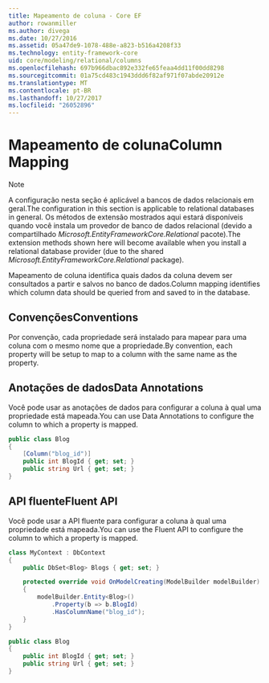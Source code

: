 ```yaml
---
title: Mapeamento de coluna - Core EF
author: rowanmiller
ms.author: divega
ms.date: 10/27/2016
ms.assetid: 05a47de9-1078-488e-a823-b516a4208f33
ms.technology: entity-framework-core
uid: core/modeling/relational/columns
ms.openlocfilehash: 697b966dbac892e332fe65feaa4dd11f00dd8298
ms.sourcegitcommit: 01a75cd483c1943ddd6f82af971f07abde20912e
ms.translationtype: MT
ms.contentlocale: pt-BR
ms.lasthandoff: 10/27/2017
ms.locfileid: "26052896"
---
```

# <a name="column-mapping"></a><span data-ttu-id="5a26e-102">Mapeamento de coluna</span><span class="sxs-lookup"><span data-stu-id="5a26e-102">Column Mapping</span></span>

> [!NOTE]  
> <span data-ttu-id="5a26e-103">A configuração nesta seção é aplicável a bancos de dados relacionais em geral.</span><span class="sxs-lookup"><span data-stu-id="5a26e-103">The configuration in this section is applicable to relational databases in general.</span></span> <span data-ttu-id="5a26e-104">Os métodos de extensão mostrados aqui estará disponíveis quando você instala um provedor de banco de dados relacional (devido a compartilhado *Microsoft.EntityFrameworkCore.Relational* pacote).</span><span class="sxs-lookup"><span data-stu-id="5a26e-104">The extension methods shown here will become available when you install a relational database provider (due to the shared *Microsoft.EntityFrameworkCore.Relational* package).</span></span>

<span data-ttu-id="5a26e-105">Mapeamento de coluna identifica quais dados da coluna devem ser consultados a partir e salvos no banco de dados.</span><span class="sxs-lookup"><span data-stu-id="5a26e-105">Column mapping identifies which column data should be queried from and saved to in the database.</span></span>

## <a name="conventions"></a><span data-ttu-id="5a26e-106">Convenções</span><span class="sxs-lookup"><span data-stu-id="5a26e-106">Conventions</span></span>

<span data-ttu-id="5a26e-107">Por convenção, cada propriedade será instalado para mapear para uma coluna com o mesmo nome que a propriedade.</span><span class="sxs-lookup"><span data-stu-id="5a26e-107">By convention, each property will be setup to map to a column with the same name as the property.</span></span>

## <a name="data-annotations"></a><span data-ttu-id="5a26e-108">Anotações de dados</span><span class="sxs-lookup"><span data-stu-id="5a26e-108">Data Annotations</span></span>

<span data-ttu-id="5a26e-109">Você pode usar as anotações de dados para configurar a coluna à qual uma propriedade está mapeada.</span><span class="sxs-lookup"><span data-stu-id="5a26e-109">You can use Data Annotations to configure the column to which a property is mapped.</span></span>

<!-- [!code-csharp[Main](samples/core/relational/Modeling/DataAnnotations/Samples/Relational/Column.cs?highlight=3)] -->
``` csharp
public class Blog
{
    [Column("blog_id")]
    public int BlogId { get; set; }
    public string Url { get; set; }
}
```

## <a name="fluent-api"></a><span data-ttu-id="5a26e-110">API fluente</span><span class="sxs-lookup"><span data-stu-id="5a26e-110">Fluent API</span></span>

<span data-ttu-id="5a26e-111">Você pode usar a API fluente para configurar a coluna à qual uma propriedade está mapeada.</span><span class="sxs-lookup"><span data-stu-id="5a26e-111">You can use the Fluent API to configure the column to which a property is mapped.</span></span>

<!-- [!code-csharp[Main](samples/core/relational/Modeling/FluentAPI/Samples/Relational/Column.cs?highlight=7,8,9)] -->
``` csharp
class MyContext : DbContext
{
    public DbSet<Blog> Blogs { get; set; }

    protected override void OnModelCreating(ModelBuilder modelBuilder)
    {
        modelBuilder.Entity<Blog>()
            .Property(b => b.BlogId)
            .HasColumnName("blog_id");
    }
}

public class Blog
{
    public int BlogId { get; set; }
    public string Url { get; set; }
}
```
